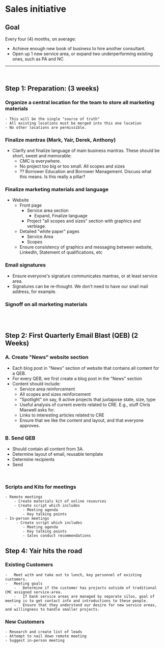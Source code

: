 # Sales initiative

## Goal

Every four (4) months, on average:

-   Achieve enough new book of business to hire another consultant.
-   Open up 1 new service area, or expand two underperforming existing ones, such as PA and NC

---

<br />

## Step 1: Preparation: (3 weeks)

### Organize a central location for the team to store all marketing materials

    - This will be the single "source of truth"
    - All existing locations must be merged into this one location
    - No other locations are permissible.

### Finalize mantras (Mark, Yair, Derek, Anthony)

-   Clarify and finalize language of main business mantras. These should be short, sweet and memorable:
    -   CMC is everywhere.
    -   No project too big or too small. All scopes and sizes
    -   ?? Borrower Education and Borrower Management. Discuss what this means. Is this really a pillar?

### Finalize marketing materials and language

-   Website
    -   Front page
        -   Service area section
            -   Expand, Finalize language
        -   Project "all scopes and sizes" section with graphics and verbiage.
    -   Detailed "white paper" pages
        -   Service Area
        -   Scopes
    -   Ensure consistency of graphics and messaging between website, LinkedIn, Statement of qualifications, etc

### Email signatures

-   Ensure everyone's signature communicates mantras, or at least service area.
-   Signatures can be re-thought. We don't need to have our snail mail address, for example.

### Signoff on all marketing materials

<br />
<br />

## Step 2: First Quarterly Email Blast (QEB) (2 Weeks)

### A. Create "News" website section

-   Each blog post in "News" section of website that contains all content for a QEB.
-   For every QEB, we first create a blog post in the "News" section
-   Content should include:
    -   Service area reinforcement
    -   All scopes and sizes reinforcement
    -   "Spotlight" on say, 6 active projects that juxtapose state, size, type
    -   Useful analysis of current events related to CRE. E.g., stuff Chris Maxwell asks for.
    -   Links to interesting articles related to CRE
    -   Ensure that we like the content and layout, and that everyone approves.

### B. Send QEB

-   Should contain all content from 3A.
-   Determine layout of email, reusable template
-   Determine recipients
-   Send

<br />

### Scripts and Kits for meetings

    - Remote meetings
        - Create materials kit of online resources
        - Create script which includes
            - Meeting agenda
            - Key talking points
    - In-person meetings
         - Create script which includes
            - Meeting agenda
            - Key talking points
            - Sales conduct recommendations

## Step 4: Yair hits the road

### Existing Customers

    -   Meet with and take out to lunch, key personnel of existing customers.
    -   Meeting goals
        -   Determine if the customer has projects outside of traditional CMC assigned service-area.
        -   If bank service areas are managed by separate silos, goal of meeting is to get contact info and introductions to these people.
        -   Ensure that they understand our desire for new service areas, and willingness to handle smaller projects.

### New Customers

    - Research and create list of leads
    - Attempt to nail down remote meeting
    - Suggest in-person meeting
